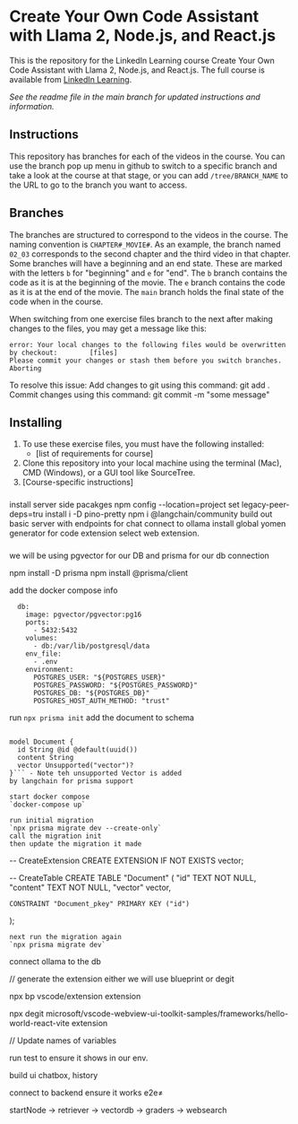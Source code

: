 # Create Your Own Code Assistant with Llama 2, Node.js, and React.js

This is the repository for the LinkedIn Learning course Create Your Own Code Assistant with Llama 2, Node.js, and React.js. The full course is available from [LinkedIn Learning][lil-course-url].

_See the readme file in the main branch for updated instructions and information._

## Instructions

This repository has branches for each of the videos in the course. You can use the branch pop up menu in github to switch to a specific branch and take a look at the course at that stage, or you can add `/tree/BRANCH_NAME` to the URL to go to the branch you want to access.

## Branches

The branches are structured to correspond to the videos in the course. The naming convention is `CHAPTER#_MOVIE#`. As an example, the branch named `02_03` corresponds to the second chapter and the third video in that chapter.
Some branches will have a beginning and an end state. These are marked with the letters `b` for "beginning" and `e` for "end". The `b` branch contains the code as it is at the beginning of the movie. The `e` branch contains the code as it is at the end of the movie. The `main` branch holds the final state of the code when in the course.

When switching from one exercise files branch to the next after making changes to the files, you may get a message like this:

    error: Your local changes to the following files would be overwritten by checkout:        [files]
    Please commit your changes or stash them before you switch branches.
    Aborting

To resolve this issue:
Add changes to git using this command: git add .
Commit changes using this command: git commit -m "some message"

## Installing

1. To use these exercise files, you must have the following installed:
   - [list of requirements for course]
2. Clone this repository into your local machine using the terminal (Mac), CMD (Windows), or a GUI tool like SourceTree.
3. [Course-specific instructions]

[0]: # "Replace these placeholder URLs with actual course URLs"
[lil-course-url]: https://www.linkedin.com/learning/
[lil-thumbnail-url]: http://

###

install server side pacakges
npm config --location=project set legacy-peer-deps=tru
install i -D pino-pretty
npm i @langchain/community
build out basic server with endpoints for chat
connect to ollama
install global yomen generator for code extension
select web extension.

###

we will be using pgvector for our DB and prisma for our db connection

npm install -D prisma
npm install @prisma/client

add the docker compose info

```
  db:
    image: pgvector/pgvector:pg16
    ports:
      - 5432:5432
    volumes:
      - db:/var/lib/postgresql/data
    env_file:
      - .env
    environment:
      POSTGRES_USER: "${POSTGRES_USER}"
      POSTGRES_PASSWORD: "${POSTGRES_PASSWORD}"
      POSTGRES_DB: "${POSTGRES_DB}"
      POSTGRES_HOST_AUTH_METHOD: "trust"
```

run `npx prisma init`
add the document to schema

````

model Document {
  id String @id @default(uuid())
  content String
  vector Unsupported("vector")?
}``` - Note teh unsupported Vector is added
by langchain for prisma support

start docker compose
`docker-compose up`

run initial migration
`npx prisma migrate dev --create-only`
call the migration init
then update the migration it made
````

-- CreateExtension
CREATE EXTENSION IF NOT EXISTS vector;

-- CreateTable
CREATE TABLE "Document" (
"id" TEXT NOT NULL,
"content" TEXT NOT NULL,
"vector" vector,

    CONSTRAINT "Document_pkey" PRIMARY KEY ("id")

);

```
next run the migration again
`npx prisma migrate dev`
```

connect ollama to the db


// generate the extension 
either we will use blueprint or degit

npx bp vscode/extension extension

npx degit microsoft/vscode-webview-ui-toolkit-samples/frameworks/hello-world-react-vite extension

// Update names of variables

run test to ensure it shows in our env. 

build ui chatbox, history

connect to backend ensure it works e2e≠


startNode -> retriever -> vectordb
                                  -> graders
                       -> websearch
